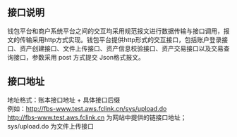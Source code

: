 
## 接口说明	
钱包平台和商户系统平台之间的交互均采用规范报文进行数据传输与接口调用，报文的传输采用http方式实现。钱包平台提供http形式的交互接口，包括账户登录接口、资产创建接口、文件上传接口、资产信息校验接口、资产交易接口以及交易查询接口，参数采用 post 方式提交 Json格式报文。

## 接口地址

地址格式：账本接口地址 + 具体接口后缀  
例如：http://fbs-www.test.aws.fclink.cn/sys/upload.do  
http://fbs-www.test.aws.fclink.cn 为网站中提供的链接口地址；  
sys/upload.do 为文件上传接口

